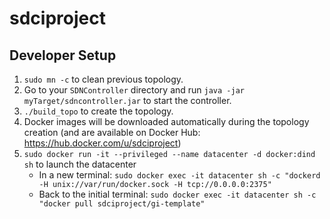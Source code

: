 # sdciproject

## Developer Setup


1. `sudo mn -c` to clean previous topology.
1. Go to your `SDNController` directory and run `java -jar myTarget/sdncontroller.jar` to start the controller.
1. `./build_topo` to create the topology.
1. Docker images will be downloaded automatically during the topology creation (and  are available on Docker Hub: https://hub.docker.com/u/sdciproject)
1. `sudo docker run -it --privileged --name datacenter -d docker:dind sh` to launch the datacenter
   - In a new terminal: `sudo docker exec -it datacenter sh -c "dockerd -H unix://var/run/docker.sock -H tcp://0.0.0.0:2375"`
   - Back to the initial terminal: `sudo docker exec -it datacenter sh -c "docker pull sdciproject/gi-template"`
